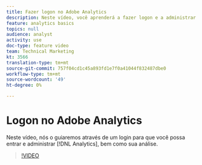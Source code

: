 ```yaml
---
title: Fazer logon no Adobe Analytics
description: Neste vídeo, você aprenderá a fazer logon e a administrar o Analytics e a iniciar sua análise.
feature: analytics basics
topics: null
audience: analyst
activity: use
doc-type: feature video
team: Technical Marketing
kt: 3566
translation-type: tm+mt
source-git-commit: 757f04cd1c45a893fd1e7f0a41044f832487dbe0
workflow-type: tm+mt
source-wordcount: '49'
ht-degree: 0%

---
```



# Logon no Adobe Analytics

Neste vídeo, nós o guiaremos através de um login para que você possa entrar e administrar [!DNL Analytics], bem como sua análise.

>[!VIDEO](https://video.tv.adobe.com/v/28771/?quality=12)
